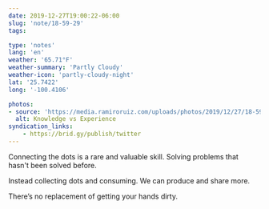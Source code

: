 ```yaml
---
date: 2019-12-27T19:00:22-06:00
slug: 'note/18-59-29'
tags:

type: 'notes'
lang: 'en'
weather: '65.71°F'
weather-summary: 'Partly Cloudy'
weather-icon: 'partly-cloudy-night'
lat: '25.7422'
long: '-100.4106'

photos:
- source: 'https://media.ramiroruiz.com/uploads/photos/2019/12/27/18-59-29/knowledge-vs-experience.txt'
  alt: Knowledge vs Experience
syndication_links:
    - https://brid.gy/publish/twitter
---
```

Connecting the dots is a rare and valuable skill. Solving problems that hasn't been solved before. 

Instead collecting dots and consuming. We can produce and share more.

There’s no replacement of getting your hands dirty.